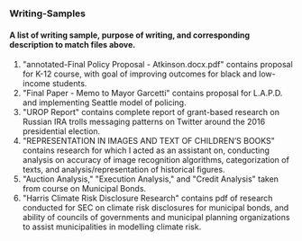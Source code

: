 ### Writing-Samples

#### A list of writing sample, purpose of writing, and corresponding description to match files above.
1. "annotated-Final Policy Proposal - Atkinson.docx.pdf" contains proposal for K-12 course, with goal of improving outcomes for black and low-income students.
2. "Final Paper - Memo to Mayor Garcetti" contains proposal for L.A.P.D. and implementing Seattle model of policing.
3. "UROP Report" contains complete report of grant-based research on Russian IRA trolls messaging patterns on Twitter around the 2016 presidential election.
4. "REPRESENTATION IN IMAGES AND TEXT OF CHILDREN’S BOOKS" contains research for which I acted as an assistant on, conducting analysis on accuracy of image recognition algorithms, categorization of texts, and analysis/representation of historical figures.
5. "Auction Analysis," "Execution Analysis," and "Credit Analysis" taken from course on Municipal Bonds. 
6. "Harris Climate Risk Disclosure Research" contains pdf of research conducted for SEC on climate risk disclosures for municipal bonds, and ability of councils of governments and municipal planning organizations to assist municipalities in modelling climate risk.
